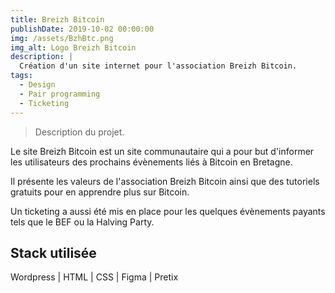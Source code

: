 ```yaml
---
title: Breizh Bitcoin
publishDate: 2019-10-02 00:00:00
img: /assets/BzhBtc.png
img_alt: Logo Breizh Bitcoin
description: |
  Création d'un site internet pour l'association Breizh Bitcoin.
tags:
  - Design
  - Pair programming
  - Ticketing
---
```


> Description du projet.

Le site Breizh Bitcoin est un site communautaire qui a pour but d'informer les utilisateurs des prochains évènements liés à Bitcoin en Bretagne.

Il présente les valeurs de l'association Breizh Bitcoin ainsi que des tutoriels gratuits pour en apprendre plus sur Bitcoin.

Un ticketing a aussi été mis en place pour les quelques évènements payants tels que le BEF ou la Halving Party.

## Stack utilisée

Wordpress | HTML | CSS | Figma | Pretix 